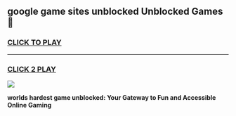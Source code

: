 
## google game sites unblocked Unblocked Games👋
<h3>
<a href="https://premium.freeplayer.one?title=google_game_sites_unblocked&ref=16F">CLICK TO PLAY</a></h3>
<hr>

<h3>
<a href="https://premium.freeplayer.one?title=google_game_sites_unblocked&ref=16F">CLICK 2 PLAY</a>
  
</h3>

<a href="https://premium.freeplayer.one?title=google_game_sites_unblocked&ref=16F/"><img src="https://clearcache.store/games.png"></a>


**worlds hardest game unblocked: Your Gateway to Fun and Accessible Online Gaming**
